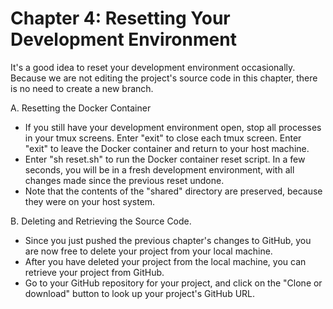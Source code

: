 # Chapter 4: Resetting Your Development Environment

It's a good idea to reset your development environment occasionally.  Because we are not editing the project's source code in this chapter, there is no need to create a new branch.

A. Resetting the Docker Container

*  If you still have your development environment open, stop all processes in your tmux screens.  Enter "exit" to close each tmux screen.  Enter "exit" to leave the Docker container and return to your host machine.
*  Enter "sh reset.sh" to run the Docker container reset script.  In a few seconds, you will be in a fresh development environment, with all changes made since the previous reset undone.
*  Note that the contents of the "shared" directory are preserved, because they were on your host system.

B. Deleting and Retrieving the Source Code.

*  Since you just pushed the previous chapter's changes to GitHub, you are now free to delete your project from your local machine.
*  After you have deleted your project from the local machine, you can retrieve your project from GitHub.  
*  Go to your GitHub repository for your project, and click on the "Clone or download" button to look up your project's GitHub URL.
